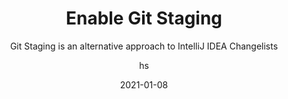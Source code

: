 ---
date: 2021-01-08
title: Enable Git Staging
technologies: [java, kotlin]
topics: [vcs]
author: hs
subtitle: Git Staging is an alternative approach to IntelliJ IDEA Changelists
thumbnail: ./thumbnail.png
cardThumbnail: ./card.png
shortVideo:
  poster: ./tip.png
  url: https://youtu.be/a-7y6ATlplg
seealso:
- title: IntelliJ IDEA Help - Use the Git staging area to commit changes
  href: https://www.jetbrains.com/help/idea/commit-and-push-changes.html#use-git-staging-area-to-commit-changes
leadin: |
  You can use Find Actions which is **⌘⇧A** (macOS), or **Ctrl+Shift+A** (Windows/Linux) and then search for 'Git Staging' to enable [Git Staging](https://www.jetbrains.com/help/idea/commit-and-push-changes.html#use-git-staging-area-to-commit-changes) instead of [IntelliJ IDEA Changelists](https://www.jetbrains.com/help/idea/managing-changelists.html).
 
---